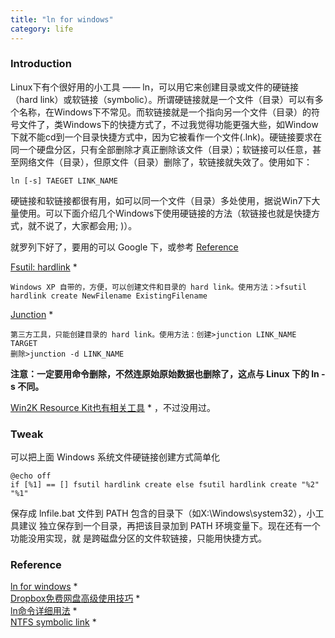 ```yaml
---
title: "ln for windows"
category: life
---
```



### Introduction ###

Linux下有个很好用的小工具 —— ln，可以用它来创建目录或文件的硬链接（hard link）或软链接（symbolic）。所谓硬链接就是一个文件（目录）可以有多个名称，在Windows下不常见。而软链接就是一个指向另一个文件（目录）的符号文件了，类Windows下的快捷方式了，不过我觉得功能更强大些，如Window下就不能cd到一个目录快捷方式中，因为它被看作一个文件(.lnk)。硬链接要求在同一个硬盘分区，只有全部删除才真正删除该文件（目录）；软链接可以任意，甚至网络文件（目录），但原文件（目录）删除了，软链接就失效了。使用如下：

```
ln [-s] TAEGET LINK_NAME
```

硬链接和软链接都很有用，如可以同一个文件（目录）多处使用，据说Win7下大量使用。可以下面介绍几个Windows下使用硬链接的方法（软链接也就是快捷方式，就不说了，大家都会用; )）。

就罗列下好了，要用的可以 Google 下，或参考 [Reference](#ref) 

[Fsutil: hardlink](http://www.microsoft.com/resources/documentation/windows/xp/all/proddocs/en-us/fsutil_hardlink.mspx?mfr=true) *    


```
Windows XP 自带的，方便，可以创建文件和目录的 hard link。使用方法：>fsutil hardlink create NewFilename ExistingFilename
```
[Junction](http://technet.microsoft.com/en-us/sysinternals/bb896768.aspx) *    


```
第三方工具，只能创建目录的 hard link。使用方法：创建>junction LINK_NAME TARGET
删除>junction -d LINK_NAME
```

**注意：一定要用命令删除，不然连原始原始数据也删除了，这点与 Linux 下的 ln -s 不同。**

[Win2K Resource Kit也有相关工具](http://technet.microsoft.com/en-us/sysinternals/bb896768.aspx) *    ，不过没用过。



### Tweak ###

可以把上面 Windows 系统文件硬链接创建方式简单化

```
@echo off
if [%1] == [] fsutil hardlink create else fsutil hardlink create "%2" "%1"
```

保存成 lnfile.bat 文件到 PATH 包含的目录下（如X:\Windows\system32），小工具建议
独立保存到一个目录，再把该目录加到 PATH 环境变量下。现在还有一个功能没用实现，就
是跨磁盘分区的文件软链接，只能用快捷方式。


### Reference ###
[ln for windows](http://www.philroche.net/archives/ln-for-windows/) *    
[Dropbox免费网盘高级使用技巧](http://www.williamlong.info/archives/2044.html) *    
[ln命令详细用法](http://www.chinaunix.net/jh/7/240100.html) *    
[NTFS symbolic link](http://en.wikipedia.org/wiki/NTFS_symbolic_link) *
